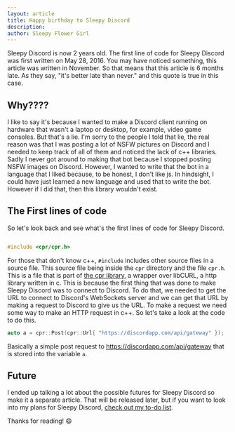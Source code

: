 ```yaml
---
layout: article
title: Happy birthday to Sleepy Discord
description:
author: Sleepy Flower Girl
---
```


Sleepy Discord is now 2 years old. The first line of code for Sleepy Discord was first written on May 28, 2016. You may have noticed something, this article was written in November. So that means that this article is 6 months late. As they say, "it's better late than never." and this quote is true in this case.

## Why????

I like to say it's because I wanted to make a Discord client running on hardware that wasn't a laptop or desktop, for example, video game consoles. But that's a lie. I'm sorry to the people I told that lie, the real reason was that I was posting a lot of NSFW pictures on Discord and I needed to keep track of all of them and noticed the lack of c++ libraries. Sadly I never got around to making that bot because I stopped posting NSFW images on Discord. However, I wanted to write that the bot in a language that I liked because, to be honest, I don't like js. In hindsight, I could have just learned a new language and used that to write the bot. However if I did that, then this library wouldn't exist.

## The First lines of code

So let's look back and see what's the first lines of code for Sleepy Discord.

```cpp

#include <cpr/cpr.h>

```

For those that don't know c++, ``#include`` includes other source files in a source file. This source file being inside the ``cpr`` directory and the file ``cpr.h``. This is a file that is part of [the cpr library](https://github.com/whoshuu/cpr), a wrapper over libCURL, a http library written in c. This is because the first thing that was done to make Sleepy Discord was to connect to Discord. To do that, we needed to get the URL to connect to Discord's WebSockets server and we can get that URL by making a request to Discord to give us the URL. To make a request we need some way to make an HTTP request in c++. So let's take a look at the code to do this. 

```cpp
auto a = cpr::Post(cpr::Url{ "https://discordapp.com/api/gateway" });
```

Basically a simple post request to https://discordapp.com/api/gateway that is stored into the variable ``a``.

## Future

I ended up talking a lot about the possible futures for Sleepy Discord so make it a separate article. That will be released later, but if you want to look into my plans for Sleepy Discord, [check out my to-do list](https://trello.com/b/x5xsx21a/sleepy-discord-plans).

Thanks for reading! 😄